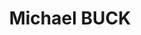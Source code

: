 ---
title: Michael BUCK
surname: BUCK
currentshow:
description_markdown: >-
  **MICHAEL BUCK&nbsp;**


  ***‘’A LIFE IN THE LANDSCAPE’***


  **1 March - 1 April 2022 **


  **Carey Blyth Gallery, Oxford**


  ###### *‘What is work for? - If it is to get the job done,*


  ###### *then indeed get a chain saw. *


  ###### *If, however, it is to connect with Nature &nbsp;*


  ###### *\- to know the tree and the rhythms it asks of our bodies -*


  ###### *then let’s use our hands, our arms, our feet, our lungs. *


  ###### *You work that you may keep pace with the Earth, *


  ###### *and the Soul of the Earth.’&nbsp; &nbsp;*Michael Buck 2022


  ###### &nbsp;


  ###### *‘For to be idle, is to become a stranger to the Seasons.*


  ###### *When you work, you are a flute through whose heart,*


  ###### *the whispering of the hours turns to music.’ &nbsp;&nbsp;*Kahlil
  Gibran, The Prophet, 1922


  &nbsp;


  Michael Buck trained in Fine Art at The Ruskin School of Art, Oxford
  (1975-78).&nbsp; He is a painter of many years, but also an ecologist, and
  *‘green’* is at the heart of the matter for him as both artist and
  farmer.&nbsp; The two are inextricably linked with one discipline feeding the
  other.&nbsp; With mornings spent in the studio, and afternoons on the land, he
  is creater of cob houses from earth, clay and wood; hazel coppice and fencing;
  raising geese and cattle. Michael Buck’sart is in the living.&nbsp; It is both
  authentic and organic in spirit and essence, so that each day, he is at one
  with the elements and the rhythms of the earth - ***A Life Lived in the
  Landscape.***


  This collection of paintings provides an insight into his world:
  &nbsp;thunderous gun metal sky over sunlight grasses whilst scything the hay
  on The Green; trees bare in winter against a muddy sky towards Wytham; the
  changing contours of the land and the quiet of horses on Port Meadow, their
  tails skirting around their legs in the wind.


  Larger work celebrates the aerobatics of a cloud of crows, black above quilted
  Spring fields and hedgerows in greens, soft in the morning mist.&nbsp; Small
  works are painterly and fluent, vignettes of older times observed and captured
  ‘*en plein air’.* Michael Buck makes a stand for a return to synchronicity, a
  life truly lived in the landscape, at one with the natural world.


  Michael Buck trained in Fine Art at The Ruskin School of Art, Oxford
  (1975-78).&nbsp; He is a painter of many years, but also an ecologist, and
  *‘green’* is at the heart of the matter for him as both artist and
  farmer.&nbsp; The two are inextricably linked with one discipline feeding the
  other.&nbsp; With mornings spent in the studio, and afternoons on the land, he
  is creater of cob houses from earth, clay and wood; hazel coppice and fencing;
  raising geese and cattle. Michael Buck’sart is in the living.&nbsp; It is both
  authentic and organic in spirit and essence, so that each day, he is at one
  with the elements and the rhythms of the earth - ***A Life Lived in the
  Landscape.***


  This collection of paintings provides an insight into his world:
  &nbsp;thunderous gun metal sky over sunlight grasses whilst scything the hay
  on The Green; trees bare in winter against a muddy sky towards Wytham; the
  changing contours of the land and the quiet of horses on Port Meadow, their
  tails skirting around their legs in the wind.


  Larger work celebrates the aerobatics of a cloud of crows, black above quilted
  Spring fields and hedgerows in greens, soft in the morning mist.&nbsp; Small
  works are painterly and fluent, vignettes of older times observed and captured
  ‘*en plein air’.* Michael Buck makes a stand for a return to synchronicity, a
  life truly lived in the landscape, at one with the natural world.&nbsp;


  Text Jenny Blyth 2022


  ###### &nbsp;


  &nbsp;
homepage_description_markdown:
frontpage: true
gallery_date: 2022-02-10 00:00:00
permalink: /gallery/MichaelBUCK/
archive: false
main_image_path: /uploads/mb008.jpg
display_title: true
images:
  - image_path: /uploads/gallery-images/michael-buck/mb007.jpg
    image_title:
    image_description:
  - image_path: /uploads/mb-crows-over-spring-fields.JPG
    image_title: Crows over Spring Fields and Hedges
    image_description:
  - image_path: /uploads/mb008.jpg
    image_title: Light Beyond The Bluff
    image_description: acrylic on paper 4 x 6 in
  - image_path: /uploads/gallery-images/michael-buck/mb031.jpg
    image_title: Glad Goldheart
    image_description: acrylic on canvas 3'2 x 4'
  - image_path: /uploads/gallery-images/michael-buck/mb033.jpg
    image_title: 'Hawthorn in Spring '
    image_description: acrylic on canvas 3' x 4'6"
  - image_path: /uploads/gallery-images/michael-buck/mb030.jpg
    image_title: Binsey Poplar
    image_description:
  - image_path: /uploads/gallery-images/michael-buck/mb024.jpg
    image_title: Gulls Rising - The Singing Way, Wytham
    image_description:
  - image_path: /uploads/gallery-images/michael-buck/mb015.jpg
    image_title:
    image_description:
  - image_path: /uploads/gallery-images/michael-buck/mb011.jpg
    image_title: Winter Morning
    image_description:
_options:
  image_path:
    uploads_dir: uploads/gallery-images/:title
    width: 1200
    height: 1200
    resize_style: contain
    mime_type: image/jpeg
    accepts_mime_types:
      - image/png
      - image/jpeg
  main_image_path:
    width: 1200
    height: 800
    resize_style: contain
    mime_type: image/jpeg
_comments:
  title: Gallery title
  surname: The menu sorts galleries by surname
  currentshow: highlights the current show in the menu
  permalink: >-
    This is required to make the menus work - enter everything in lower case, no
    digits, no spaces in this format /gallery/my-new-gallery/
  main_image_path: Image used to represent your gallery
  images: Add and edit your gallery images here
  image_description: Might only be shown in the close up of an image
  archive: Not used yet!
  frontpage: Show this gallery on the homepage
  homepage_description_markdown: Text used on homepage if shown
_enabled_editors:
  - data
  - visual
---